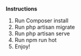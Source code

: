 **Instructions**

1. Run Composer install
2. Run php artisan migrate
3. Run php artisan serve
4. Run npm run hot
5. Enjoy!

